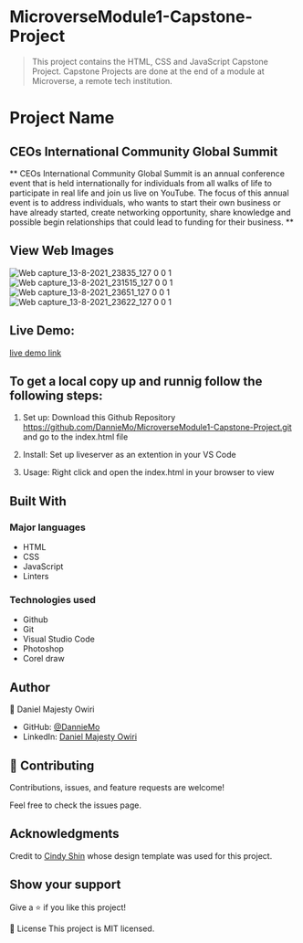 # MicroverseModule1-Capstone-Project

> This project contains the HTML, CSS and JavaScript Capstone Project. Capstone Projects are done at the end of a module at Microverse, a remote tech institution.


# Project Name
## CEOs International Community Global Summit

** CEOs International Community Global Summit is an annual conference event that is held internationally for individuals from all walks of life to participate in real life and join us live on YouTube. The focus of this annual event is to address individuals, who wants to start their own business or have already started, create networking opportunity, share knowledge and possible begin relationships that could lead to funding for their business. ** 


## View Web Images
![Web capture_13-8-2021_23835_127 0 0 1](https://user-images.githubusercontent.com/53879944/129423433-bd30b9b2-d542-432b-8499-80fb0081e559.jpeg)
![Web capture_13-8-2021_231515_127 0 0 1](https://user-images.githubusercontent.com/53879944/129423287-e5eec2e6-7b05-4a96-a655-aafc9a7a550d.jpeg)
![Web capture_13-8-2021_23651_127 0 0 1](https://user-images.githubusercontent.com/53879944/129423460-504f6aa4-62fa-4cad-aefd-8b152dafdba0.jpeg)
![Web capture_13-8-2021_23622_127 0 0 1](https://user-images.githubusercontent.com/53879944/129423478-4d060af9-d5e5-4ffe-b4af-864cd18aa3d2.jpeg)



## Live Demo:  
[live demo link](https://danniemo.github.io/MicroverseModule1-Capstone-Project/)
## To get a local copy up and runnig follow the following steps:

1. Set up:
   Download this Github Repository https://github.com/DannieMo/MicroverseModule1-Capstone-Project.git and go to the index.html file

2. Install:
   Set up liveserver as an extention in your VS Code

3. Usage:
   Right click and open the index.html in your browser to view


## Built With
### Major languages
- HTML
- CSS
- JavaScript
- Linters

### Technologies used
- Github
- Git
- Visual Studio Code
- Photoshop
- Corel draw

## Author
👤 Daniel Majesty Owiri

- GitHub: [@DannieMo](https://github.com/DannieMo)
- LinkedIn: [Daniel Majesty Owiri](linkedin.com/in/daniel-majesty-owiri-85175616b)

## 🤝 Contributing
Contributions, issues, and feature requests are welcome!

Feel free to check the issues page.

## Acknowledgments

Credit to [Cindy Shin](https://www.behance.net/gallery/29845175/CC-Global-Summit-2015) whose design template was used for this project.

## Show your support
Give a ⭐️ if you like this project!

📝 License
This project is MIT licensed.
